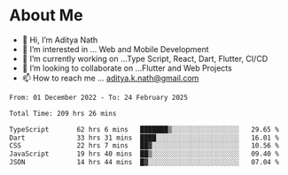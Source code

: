 # About Me

- 👋 Hi, I’m Aditya Nath
- 👀 I’m interested in ... Web and Mobile Development
- 🌱 I’m currently working on ...Type Script, React, Dart, Flutter, CI/CD
- 💞️ I’m looking to collaborate on ...Flutter and Web Projects
- 📫 How to reach me ... aditya.k.nath@gmail.com

<!--START_SECTION:waka-->

```txt
From: 01 December 2022 - To: 24 February 2025

Total Time: 209 hrs 26 mins

TypeScript       62 hrs 6 mins   ███████▒░░░░░░░░░░░░░░░░░   29.65 %
Dart             33 hrs 31 mins  ████░░░░░░░░░░░░░░░░░░░░░   16.01 %
CSS              22 hrs 7 mins   ██▓░░░░░░░░░░░░░░░░░░░░░░   10.56 %
JavaScript       19 hrs 40 mins  ██▒░░░░░░░░░░░░░░░░░░░░░░   09.40 %
JSON             14 hrs 44 mins  █▓░░░░░░░░░░░░░░░░░░░░░░░   07.04 %
```

<!--END_SECTION:waka-->

<!---
kronosking007/kronosking007 is a ✨ special ✨ repository because its `README.md` (this file) appears on your GitHub profile.
You can click the Preview link to take a look at your changes.
--->
